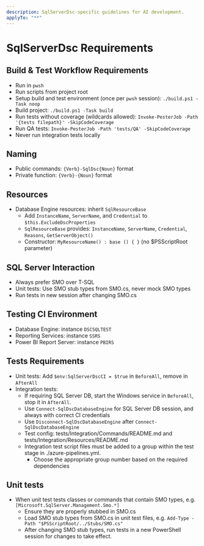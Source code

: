 ```yaml
---
description: SqlServerDsc-specific guidelines for AI development.
applyTo: "**"
---
```


# SqlServerDsc Requirements

## Build & Test Workflow Requirements
- Run in `pwsh`
- Run scripts from project root
- Setup build and test environment (once per `pwsh` session): `./build.ps1 -Task noop`
- Build project: `./build.ps1 -Task build`
- Run tests without coverage (wildcards allowed): `Invoke-PesterJob -Path '{tests filepath}' -SkipCodeCoverage`
- Run QA tests: `Invoke-PesterJob -Path 'tests/QA' -SkipCodeCoverage`
- Never run integration tests locally

## Naming
- Public commands: `{Verb}-SqlDsc{Noun}` format
- Private function: `{Verb}-{Noun}` format

## Resources
- Database Engine resources: inherit `SqlResourceBase`
  - Add `InstanceName`, `ServerName`, and `Credential` to `$this.ExcludeDscProperties`
  - `SqlResourceBase` provides: `InstanceName`, `ServerName`, `Credential`, `Reasons`, `GetServerObject()`
  - Constructor: `MyResourceName() : base () { }` (no $PSScriptRoot parameter)

## SQL Server Interaction
- Always prefer SMO over T-SQL
- Unit tests: Use SMO stub types from SMO.cs, never mock SMO types
- Run tests in new session after changing SMO.cs

## Testing CI Environment
- Database Engine: instance `DSCSQLTEST`
- Reporting Services: instance `SSRS`
- Power BI Report Server: instance `PBIRS`

## Tests Requirements
- Unit tests: Add `$env:SqlServerDscCI = $true` in `BeforeAll`, remove in `AfterAll`
- Integration tests:
  - If requiring SQL Server DB, start the Windows service in `BeforeAll`, stop it in `AfterAll`.
  - Use `Connect-SqlDscDatabaseEngine` for SQL Server DB session, and always with correct CI credentials
  - Use `Disconnect-SqlDscDatabaseEngine` after `Connect-SqlDscDatabaseEngine`
  - Test config: tests/Integration/Commands/README.md and tests/Integration/Resources/README.md
  - Integration test script files must be added to a group within the test stage in ./azure-pipelines.yml.
    - Choose the appropriate group number based on the required dependencies

## Unit tests
- When unit test tests classes or commands that contain SMO types, e.g. `[Microsoft.SqlServer.Management.Smo.*]`
  - Ensure they are properly stubbed in SMO.cs
  - Load SMO stub types from SMO.cs in unit test files, e.g. `Add-Type -Path "$PSScriptRoot/../Stubs/SMO.cs"`
  - After changing SMO stub types, run tests in a new PowerShell session for changes to take effect.
